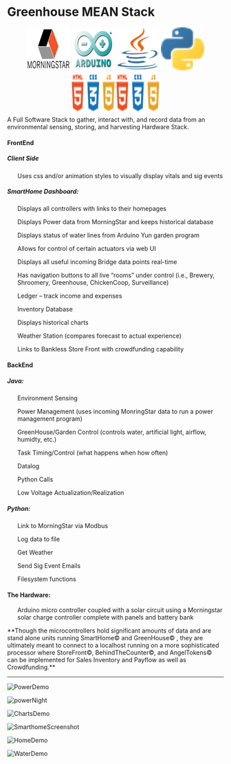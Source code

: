 <div>
	<h1>Greenhouse MEAN Stack</h1>
	<div align="center">
		<img height="100px" width="100px" src="./morningstar.png">
		<img height="100px" width="100px" src="./arduino.jpg">
		<img height="100px" width="100px" src="./java_logo.png">
		<img height="100px" width="100px" src="./Python_Logo.png">
		<img height="100px" width="100px" src="./html_css_js.png">
		<img height="100px" width="100px" src="./html_css_js.png">
	</div>
	<div>A Full Software Stack to gather, interact with, and record data from an environmental sensing, storing, and harvesting Hardware Stack.</div>
	<div>
		<h4>FrontEnd</h4>
		<h5>Client Side</h5>
		<ul>Uses css and/or animation styles to visually display vitals and sig events</ul>
		<p><h5>SmartHome Dashboard:</h5>
			<ul>Displays all controllers with links to their homepages</ul>
			<ul>Displays Power data from MorningStar and keeps historical database</ul>
			<ul>Displays status of water lines from Arduino Yun garden program</ul>
			<ul>Allows for control of certain actuators via web UI</ul>
			<ul>Displays all useful incoming Bridge data points real-time</ul>
			<ul>Has navigation buttons to all live “rooms” under control 
				(i.e., Brewery, Shroomery, Greenhouse, ChickenCoop, Surveillance)</ul>
			<ul>Ledger – track income and expenses</ul>
			<ul>Inventory Database</ul>
			<ul>Displays historical charts</ul>
			<ul>Weather Station (compares forecast to actual experience)</ul>
			<ul>Links to Bankless Store Front with crowdfunding capability</ul>
		</p>
		<h4>BackEnd</h4>
		<p><h5>Java:</h5>
			<ul>Environment Sensing</ul>
			<ul>Power Management (uses incoming MonringStar data to run a power management program)</ul>
			<ul>GreenHouse/Garden Control (controls water, artificial light, airflow, humidty, etc.)</ul>
			<ul>Task Timing/Control (what happens when how often)</ul>
			<ul>Datalog</ul>
			<ul>Python Calls</ul>
			<ul>Low Voltage Actualization/Realization</ul>
		</p>
		<p><h5>Python:</h5>
			<ul>Link to MorningStar via Modbus</ul>
			<ul>Log data to file</ul>
			<ul>Get Weather</ul>
			<ul>Send Sig Event Emails</ul>
			<ul>Filesystem functions</ul>
		</p>
		<p><h4>The Hardware:</h4>
			<ul>Arduino micro controller coupled with a solar circuit using
				a Morningstar solar charge controller complete with panels
				and battery bank
			</ul>
		</p>
	</div>

<div>
**Though the microcontrollers hold significant amounts of data and are stand alone units running SmartHome© and GreenHouse© , they are ultimately meant to connect to a localhost running on a more sophisticated processor where StoreFront©, BehindTheCounter©, and AngelTokens© can be implemented for Sales Inventory and Payflow as well as Crowdfunding.**
</div>

</div>  
<hr/>

![PowerDemo](https://user-images.githubusercontent.com/75486638/134360883-0160120a-41fe-4a07-850f-14e03be9f175.png)

![powerNight](https://user-images.githubusercontent.com/75486638/134360691-9bb2c9de-e3cb-4803-990f-5c536fb11b21.png)

![ChartsDemo](https://user-images.githubusercontent.com/75486638/134360847-09d73560-56ec-49de-848f-7ab9ce15bcd8.png)

![SmarthomeScreenshot](https://user-images.githubusercontent.com/75486638/119382357-eb5cba00-bc8f-11eb-8f67-6b60b4703688.png)

![HomeDemo](https://user-images.githubusercontent.com/75486638/134360854-8baa8306-39c4-4c5b-ab7b-5a7e5d0871df.png)

![WaterDemo](https://user-images.githubusercontent.com/75486638/134360864-7627cc5d-9033-410a-a4c7-f878eb1a0bc8.png)
